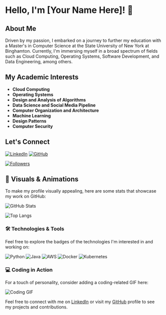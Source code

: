 # Hello, I'm [Your Name Here]! 👋

## About Me

Driven by my passion, I embarked on a journey to further my education with a Master's in Computer Science at the State University of New York at Binghamton. Currently, I'm immersing myself in a broad spectrum of fields such as Cloud Computing, Operating Systems, Software Development, and Data Engineering, among others.

## My Academic Interests

- **Cloud Computing**
- **Operating Systems**
- **Design and Analysis of Algorithms**
- **Data Science and Social Media Pipeline**
- **Computer Organization and Architecture**
- **Machine Learning**
- **Design Patterns**
- **Computer Security**

## Let's Connect

[![LinkedIn](https://img.shields.io/badge/LinkedIn-0077B5?style=for-the-badge&logo=linkedin&logoColor=white)](https://www.linkedin.com/in/achyuth-kunchapu/)
[![GitHub](https://img.shields.io/badge/GitHub-100000?style=for-the-badge&logo=github&logoColor=white)](https://github.com/vkuncha1)

[![Followers](https://img.shields.io/github/followers/vkuncha1?style=social)](https://github.com/vkuncha1?tab=followers)

## 🚀 Visuals & Animations

To make my profile visually appealing, here are some stats that showcase my work on GitHub:

![GitHub Stats](https://github-readme-stats.vercel.app/api?username=vkuncha1&show_icons=true&theme=radical)

![Top Langs](https://github-readme-stats.vercel.app/api/top-langs/?username=vkuncha1&layout=compact&theme=radical)

### 🛠️ Technologies & Tools

Feel free to explore the badges of the technologies I'm interested in and working on:

![Python](https://img.shields.io/badge/Python-3776AB?style=for-the-badge&logo=python&logoColor=white)
![Java](https://img.shields.io/badge/Java-007396?style=for-the-badge&logo=java&logoColor=white)
![AWS](https://img.shields.io/badge/AWS-FF9900?style=for-the-badge&logo=amazonaws&logoColor=white)
![Docker](https://img.shields.io/badge/Docker-2496ED?style=for-the-badge&logo=docker&logoColor=white)
![Kubernetes](https://img.shields.io/badge/Kubernetes-326CE5?style=for-the-badge&logo=kubernetes&logoColor=white)

### 💻 Coding in Action

For a touch of personality, consider adding a coding-related GIF here:

![Coding GIF](https://media.giphy.com/media/zOvBKUUEERdNm/giphy.gif)

Feel free to connect with me on [LinkedIn](https://www.linkedin.com/in/achyuth-kunchapu/) or visit my [GitHub](https://github.com/vkuncha1) profile to see my projects and contributions.
